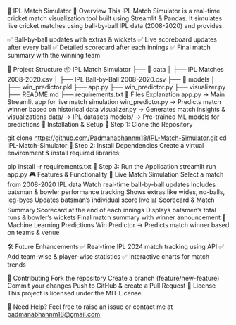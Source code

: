 🏏 IPL Match Simulator
🔹 Overview
This IPL Match Simulator is a real-time cricket match visualization tool built using Streamlit & Pandas. It simulates live cricket matches using ball-by-ball IPL data (2008-2020) and provides:

✅ Ball-by-ball updates with extras & wickets
✅ Live scoreboard updates after every ball
✅ Detailed scorecard after each innings
✅ Final match summary with the winning team

📂 Project Structure
📦 IPL Match Simulator
├── 📁 data
│   ├── IPL Matches 2008-2020.csv
│   ├── IPL Ball-by-Ball 2008-2020.csv
├── 📁 models
│   ├── win_predictor.pkl
├── app.py
├── win_predictor.py
├── visualizer.py
├── README.md
├── requirements.txt
📝 Files Explanation
app.py → Main Streamlit app for live match simulation
win_predictor.py → Predicts match winner based on historical data
visualizer.py → Generates match insights & visualizations
data/ → IPL datasets
models/ → Pre-trained ML models for predictions
🚀 Installation & Setup
🔹 Step 1: Clone the Repository

git clone https://github.com/Padmanabhannm18/IPL-Match-Simulator.git
cd IPL-Match-Simulator
🔹 Step 2: Install Dependencies
Create a virtual environment & install required libraries:

pip install -r requirements.txt
🔹 Step 3: Run the Application
streamlit run app.py
🎮 Features & Functionality
🏏 Live Match Simulation
Select a match from 2008-2020 IPL data
Watch real-time ball-by-ball updates
Includes batsman & bowler performance tracking
Shows extras like wides, no-balls, leg-byes
Updates batsman’s individual score live
📊 Scorecard & Match Summary
Scorecard at the end of each innings
Displays batsmen’s total runs & bowler’s wickets
Final match summary with winner announcement
🧠 Machine Learning Predictions
Win Predictor → Predicts match winner based on teams & venue


🛠️ Future Enhancements
✅ Real-time IPL 2024 match tracking using API
✅ Add team-wise & player-wise statistics
✅ Interactive charts for match trends

📌 Contributing
Fork the repository
Create a branch (feature/new-feature)
Commit your changes
Push to GitHub & create a Pull Request
📜 License
This project is licensed under the MIT License.

💬 Need Help?
Feel free to raise an issue or contact me at padmanabhannm18@gmail.com.

